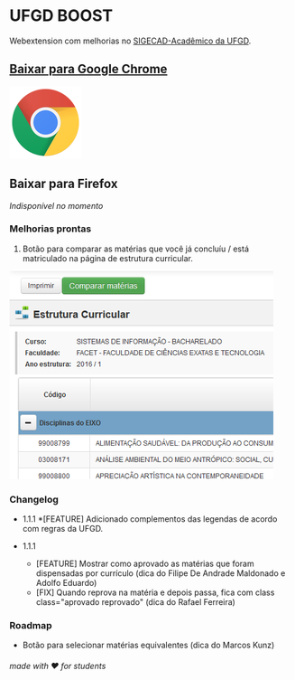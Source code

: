 # UFGD BOOST

Webextension com melhorias no [SIGECAD-Acadêmico da UFGD](http://sigecad-academico.ufgd.edu.br).


## [Baixar para Google Chrome ](http://bit.ly/UfgdBoostChrome)
[![Baixar para Google Chrome](./icons/chrome_128x128.png)](http://bit.ly/UfgdBoostChrome)

## Baixar para Firefox

*Indisponível no momento*

### Melhorias prontas

1. Botão para comparar as matérias que você já concluíu / está matriculado na página de estrutura curricular.

![Imagem do botão na página de Estrutura Curricular](./screen_feature1.png)


### Changelog

* 1.1.1 
	*[FEATURE] Adicionado complementos das legendas de acordo com regras da UFGD.

* 1.1.1
  * [FEATURE] Mostrar como aprovado as matérias que foram dispensadas por currículo (dica do Filipe De Andrade Maldonado e Adolfo Eduardo)
  * [FIX] Quando reprova na matéria e depois passa, fica com class class="aprovado reprovado" (dica do Rafael Ferreira)

### Roadmap

* Botão para selecionar matérias equivalentes (dica do Marcos Kunz)

###### made with ♥ for students
